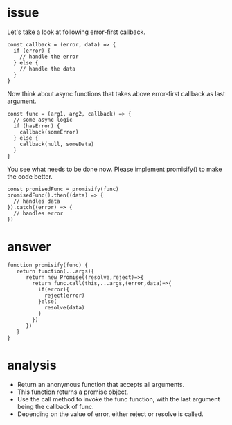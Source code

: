 # issue #
Let's take a look at following error-first callback.
```
const callback = (error, data) => {
  if (error) {
    // handle the error
  } else {
    // handle the data
  }
}
```
Now think about async functions that takes above error-first callback as last argument.
```
const func = (arg1, arg2, callback) => {
  // some async logic
  if (hasError) {
    callback(someError)
  } else {
    callback(null, someData)
  }
}
```
You see what needs to be done now. Please implement promisify() to make the code better.
```
const promisedFunc = promisify(func)
promisedFunc().then((data) => {
  // handles data
}).catch((error) => {
  // handles error
})
```
# answer #
```
function promisify(func) {
   return function(...args){
      return new Promise((resolve,reject)=>{
        return func.call(this,...args,(error,data)=>{
          if(error){
            reject(error)
          }else(
            resolve(data)
          )
        })
      })
   }
}
```
# analysis #
+ Return an anonymous function that accepts all arguments. 
+ This function returns a promise object.
+ Use the call method to invoke the func function, with the last argument being the callback of func. 
+ Depending on the value of error, either reject or resolve is called.
